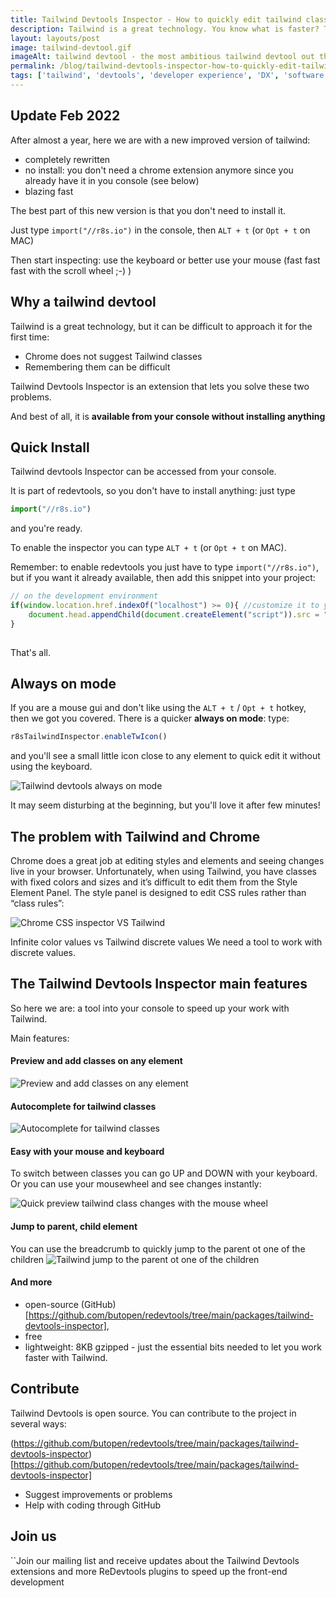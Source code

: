 ```yaml
---
title: Tailwind Devtools Inspector - How to quickly edit tailwind classes and apply tailwind templates - no install - already in your console
description: Tailwind is a great technology. You know what is faster? Tailwind Devtool Inspector
layout: layouts/post
image: tailwind-devtool.gif
imageAlt: tailwind devtool - the most ambitious tailwind devtool out there - open source - no install 
permalink: /blog/tailwind-devtools-inspector-how-to-quickly-edit-tailwind-classes-and-apply-tailwind-templates/
tags: ['tailwind', 'devtools', 'developer experience', 'DX', 'software design', 'redevtools', 'butopen']
---
```



## Update Feb 2022

After almost a year, here we are with a new improved version of tailwind:

- completely rewritten
- no install: you don't need a chrome extension anymore since you already have it in you console (see below)
- blazing fast

The best part of this new version is that you don't need to install it.

Just type `import("//r8s.io")` in the console, then `ALT + t` (or `Opt + t` on MAC)

Then start inspecting: use the keyboard or better use your mouse (fast fast fast with the scroll wheel ;-) )


## Why a tailwind devtool
Tailwind is a great technology, but it can be difficult to approach it for the first time:

- Chrome does not suggest Tailwind classes
- Remembering them can be difficult

Tailwind Devtools Inspector is an extension that lets you solve these two problems.

And best of all, it is **available from your console without installing anything**

## Quick Install
Tailwind devtools Inspector can be accessed from your console.

It is part of redevtools, so you don't have to install anything: just type 

```javascript
import("//r8s.io")
```

and you're ready.

To enable the inspector you can type `ALT + t` (or `Opt + t` on MAC).

Remember: to enable redevtools you just have to type `import("//r8s.io")`, but if you want it already available, 
then add this snippet into your project:

```javascript
// on the development environment
if(window.location.href.indexOf("localhost") >= 0){ //customize it to your needs
    document.head.appendChild(document.createElement("script")).src = "//r8s.io"
} 
    
```
That's all.

## Always on mode
If you are a mouse gui and don't like using the `ALT + t` / `Opt + t` hotkey, then we got you covered.
There is a quicker **always on mode**: type:

```javascript
r8sTailwindInspector.enableTwIcon()
```

and you'll see a small little icon close to any element to quick edit it without using the keyboard.

![Tailwind devtools always on mode](tailwind-devtools-always-on-mode.gif)

It may seem disturbing at the beginning, but you'll love it after few minutes!

## The problem with Tailwind and Chrome
Chrome does a great job at editing styles and elements and seeing changes live in your browser. 
Unfortunately, when using Tailwind, you have classes with fixed colors and sizes 
and it’s difficult to edit them from the Style Element Panel. The style panel is designed 
to edit CSS rules rather than “class rules”:

![Chrome CSS inspector VS Tailwind](Infinite-color-values-vs-Tailwind-discrete-values-1024x676.png)

Infinite color values vs Tailwind discrete values
We need a tool to work with discrete values.

## The Tailwind Devtools Inspector main features
So here we are: a tool into your console to speed up your work with Tailwind.

Main features:


#### Preview and add classes on any element
![Preview and add classes on any element](preview-tailwind-classes.jpg)

#### Autocomplete for tailwind classes
![Autocomplete for tailwind classes](tailwind-devtool-autocomplete.jpg)

#### Easy with your mouse and keyboard
To switch between classes you can go UP and DOWN with your keyboard.
Or you can use your mousewheel and see changes instantly:

![Quick preview tailwind class changes with the mouse wheel](tailwind-devtool-quick-mouse-editing.gif)

#### Jump to parent, child element
You can use the breadcrumb to quickly jump to the parent ot one of the children
![Tailwind jump to the parent ot one of the children](tailwind-browse-to-parent-children.gif)


#### And more
- open-source (GitHub)[https://github.com/butopen/redevtools/tree/main/packages/tailwind-devtools-inspector], 
- free 
- lightweight: 8KB gzipped - just the essential bits needed to let you work faster with Tailwind. 



## Contribute
Tailwind Devtools is open source. You can contribute to the project in several ways:

(https://github.com/butopen/redevtools/tree/main/packages/tailwind-devtools-inspector)[https://github.com/butopen/redevtools/tree/main/packages/tailwind-devtools-inspector]
- Suggest improvements or problems
- Help with coding through GitHub

## Join us
``Join our mailing list and receive updates about the Tailwind Devtools extensions and more ReDevtools plugins to speed up the front-end development
